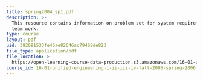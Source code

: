 ```yaml
---
title: spring2004_sp1.pdf
description: >-
  This resource contains information on problem set for system requirements and
  team work.
type: course
layout: pdf
uid: 392091533fe46ae82646ac79468de823
file_type: application/pdf
file_location: >-
  https://open-learning-course-data-production.s3.amazonaws.com/16-01-unified-engineering-i-ii-iii-iv-fall-2005-spring-2006/392091533fe46ae82646ac79468de823_spring2004_sp1.pdf
course_id: 16-01-unified-engineering-i-ii-iii-iv-fall-2005-spring-2006
---
```

